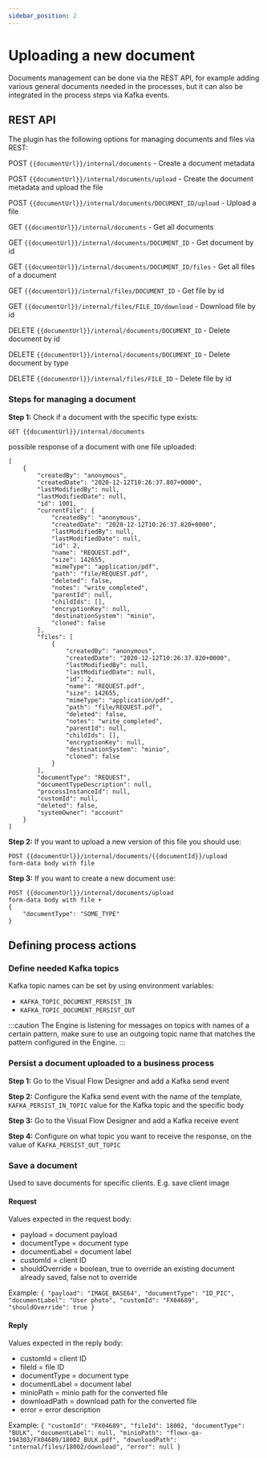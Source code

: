 ```yaml
---
sidebar_position: 2
---
```


# Uploading a new document

Documents management can be done via the REST API, for example adding various general documents needed in the processes, but it can also be integrated in the process steps via Kafka events.

## REST API

The plugin has the following options for managing documents and files via REST:

POST `{{documentUrl}}/internal/documents` - Create a document metadata

POST `{{documentUrl}}/internal/documents/upload` - Create the document metadata and upload the file

POST `{{documentUrl}}/internal/documents/DOCUMENT_ID/upload` - Upload a file

GET `{{documentUrl}}/internal/documents` - Get all documents

GET `{{documentUrl}}/internal/documents/DOCUMENT_ID` - Get document by id

GET `{{documentUrl}}/internal/documents/DOCUMENT_ID/files` - Get all files of a document

GET `{{documentUrl}}/internal/files/DOCUMENT_ID` - Get file by id

GET `{{documentUrl}}/internal/files/FILE_ID/download` - Download file by id

DELETE `{{documentUrl}}/internal/documents/DOCUMENT_ID` - Delete document by id

DELETE `{{documentUrl}}/internal/documents/DOCUMENT_ID` - Delete document by type

DELETE `{{documentUrl}}/internal/files/FILE_ID` - Delete file by id

### Steps for managing a document

**Step 1:** Check if a document with the specific type exists:

```
GET {{documentUrl}}/internal/documents
```

possible response of a document with one file uploaded:

```
[
    {
        "createdBy": "anonymous",
        "createdDate": "2020-12-12T10:26:37.807+0000",
        "lastModifiedBy": null,
        "lastModifiedDate": null,
        "id": 1001,
        "currentFile": {
            "createdBy": "anonymous",
            "createdDate": "2020-12-12T10:26:37.820+0000",
            "lastModifiedBy": null,
            "lastModifiedDate": null,
            "id": 2,
            "name": "REQUEST.pdf",
            "size": 142655,
            "mimeType": "application/pdf",
            "path": "file/REQUEST.pdf",
            "deleted": false,
            "notes": "write_completed",
            "parentId": null,
            "childIds": [],
            "encryptionKey": null,
            "destinationSystem": "minio",
            "cloned": false
        },
        "files": [
            {
                "createdBy": "anonymous",
                "createdDate": "2020-12-12T10:26:37.820+0000",
                "lastModifiedBy": null,
                "lastModifiedDate": null,
                "id": 2,
                "name": "REQUEST.pdf",
                "size": 142655,
                "mimeType": "application/pdf",
                "path": "file/REQUEST.pdf",
                "deleted": false,
                "notes": "write_completed",
                "parentId": null,
                "childIds": [],
                "encryptionKey": null,
                "destinationSystem": "minio",
                "cloned": false
            }
        ],
        "documentType": "REQUEST",
        "documentTypeDescription": null,
        "processInstanceId": null,
        "customId": null,
        "deleted": false,
        "systemOwner": "account"
    }
]
```

**Step 2:** If you want to upload a new version of this file you should use:

```
POST {{documentUrl}}/internal/documents/{{documentId}}/upload
form-data body with file 
```

**Step 3:** If you want to create a new document use:

```
POST {{documentUrl}}/internal/documents/upload
form-data body with file +
{
    "documentType": "SOME_TYPE"
}
```

## Defining process actions

### Define needed Kafka topics

Kafka topic names can be set by using environment variables:

* `KAFKA_TOPIC_DOCUMENT_PERSIST_IN`
* `KAFKA_TOPIC_DOCUMENT_PERSIST_OUT`

:::caution
The Engine is listening for messages on topics with names of a certain pattern, make sure to use an outgoing topic name that matches the pattern configured in the Engine.
:::

### Persist a document uploaded to a business process

**Step 1:** Go to the Visual Flow Designer and add a Kafka send event

**Step 2:** Configure the Kafka send event with the name of the template, `KAFKA_PERSIST_IN_TOPIC` value for the Kafka topic and the specific body

**Step 3:** Go to the Visual Flow Designer and add a Kafka receive event

**Step 4:** Configure on what topic you want to receive the response, on the value of K`AFKA_PERSIST_OUT_TOPIC`

### Save a document

Used to save documents for specific clients. E.g. save client image

#### Request

Values expected in the request body:

* payload = document payload
* documentType = document type
* documentLabel = document label
* customId = client ID
* shouldOverride = boolean, true to override an existing document already saved, false not to override

Example: `{ "payload": "IMAGE_BASE64", "documentType": "ID_PIC", "documentLabel": "User photo", "customId": "FX04689", "shouldOverride": true }`

#### Reply

Values expected in the reply body:

* customId = client ID
* fileId = file ID
* documentType = document type
* documentLabel = document label
* minioPath = minio path for the converted file
* downloadPath = download path for the converted file
* error = error description

Example: `{ "customId": "FX04689", "fileId": 18002, "documentType": "BULK", "documentLabel": null, "minioPath": "flowx-qa-194303/FX04689/18002_BULK.pdf", "downloadPath": "internal/files/18002/download", "error": null }`